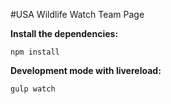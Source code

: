 #USA Wildlife Watch Team Page

__Install the dependencies:__

`npm install`

__Development mode with livereload:__

`gulp watch`

